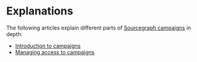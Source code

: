 # Explanations

The following articles explain different parts of [Sourcegraph campaigns](../index.md) in depth:

- [Introduction to campaigns](introduction_to_campaigns.md)
- [Managing access to campaigns](managing_access.md)
